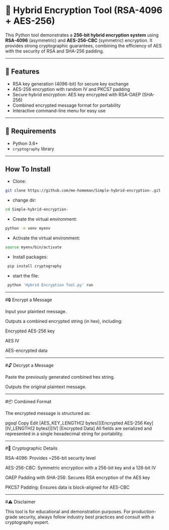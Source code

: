 # 🔐 Hybrid Encryption Tool (RSA-4096 + AES-256)

This Python tool demonstrates a **256-bit hybrid encryption system** using **RSA-4096** (asymmetric) and **AES-256-CBC** (symmetric) encryption. It provides 
strong cryptographic guarantees, combining the efficiency of AES with the security of RSA and SHA-256 padding.

-------------------------------------------------------------------------------------------------------------------------------------------------------------

## 🚀 Features

- RSA key generation (4096-bit) for secure key exchange
- AES-256 encryption with random IV and PKCS7 padding
- Secure hybrid encryption: AES key encrypted with RSA-OAEP (SHA-256)
- Combined encrypted message format for portability
- Interactive command-line menu for easy use
  
---------------------------------------------------------------------------------------------------------------------------------------------------------------

## 🔧 Requirements

- Python 3.6+
- `cryptography` library

--------------------------------------------------------------------------------------------------------------------------------------------------------------

## How To Install 

- Clone:

```sh
git clone https://github.com/me-homeman/Simple-hybrid-encryption-.git
```
- change  dir:
  
```sh
cd Simple-hybrid-encryption-
```
- Create the virtual environment:

```sh
python -m venv myenv
```
- Activate the virtual environment:

```sh
source myenv/bin/activate  
```

- Install packages:

```sh
 pip install cryptography 
```
       

- start the file:
```sh
 python 'Hybrid Encryption Tool.py' run
```
   
--------------------------------------------------------------------------------------------------------------------------------------------------------------

#🔒 Encrypt a Message

Input your plaintext message.

Outputs a combined encrypted string (in hex), including:

Encrypted AES-256 key

AES IV

AES-encrypted data

--------------------------------------------------------------------------------------------------------------------------------------------------------------

#🔓 Decrypt a Message

Paste the previously generated combined hex string.

Outputs the original plaintext message.

--------------------------------------------------------------------------------------------------------------------------------------------------------------

#📦 Combined Format

The encrypted message is structured as:

pgsql
Copy
Edit
[AES_KEY_LENGTH(2 bytes)][Encrypted AES-256 Key]
[IV_LENGTH(2 bytes)][IV]
[Encrypted Data]
All fields are serialized and represented in a single hexadecimal string for portability.

--------------------------------------------------------------------------------------------------------------------------------------------------------------

#🔐 Cryptographic Details

RSA-4096: Provides ~256-bit security level

AES-256-CBC: Symmetric encryption with a 256-bit key and a 128-bit IV

OAEP Padding with SHA-256: Secures RSA encryption of the AES key

PKCS7 Padding: Ensures data is block-aligned for AES-CBC

--------------------------------------------------------------------------------------------------------------------------------------------------------------

#⚠️ Disclaimer

This tool is for educational and demonstration purposes. For production-grade security, always follow industry best practices and consult with a cryptography expert.











  
